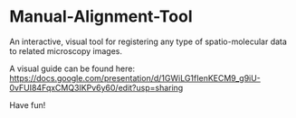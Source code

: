 # Manual-Alignment-Tool
An interactive, visual tool for registering any type of spatio-molecular data to related microscopy images.

A visual guide can be found here:
https://docs.google.com/presentation/d/1GWiLG1fIenKECM9_g9iU-0vFUI84FqxCMQ3IKPv6y60/edit?usp=sharing

Have fun!
